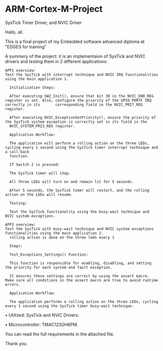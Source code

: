 # ARM-Cortex-M-Project
SysTick Timer Driver, and NVIC Driver

Hallo, all.

This is a final project of my Embedded software advanced diploma at "EDGES for training"

A summery of the project: it is an implementaion of SysTick and NVIC drivers and testing them in 2 different applications:
  
    APP1 overview:
    Test the SysTick with interrupt technique and NVIC IRQ functionalities using the main application 1.
    
      Initialization Steps:
  
      After executing SW2_Init(), ensure that bit 30 in the NVIC_EN0_REG register is set. Also, configure the priority of the GPIO PORTF IRQ correctly in its       corresponding field in the NVIC_PRI7_REG register.
      
      After executing NVIC_ExceptionSetPriority(), ensure the priority of the SysTick system exception is correctly set in its field in the                     
      NVIC_SYSTEM_PRI3_REG register.
      
      Application Workflow:
      
      The application will perform a rolling action on the three LEDs, cycling every 1 second using the SysTick timer interrupt technique and a call-back 
      function.
      
      If Switch 2 is pressed:
      
      The SysTick timer will stop.
      
      All three LEDs will turn on and remain lit for 5 seconds.
      
      After 5 seconds, the SysTick timer will restart, and the rolling action on the LEDs will resume.
      
      Testing:
      
      Test the SysTick functionality using the busy-wait technique and NVIC system exceptions.

    APP2 overview:
    Test the SysTick with busy-wait technique and NVIC system exceptions functionalities using the main application 2.
      rolling action is done on the three leds every 1 
      
      Steps:

      Test_Exceptions_Settings() Function:
      
      This function is responsible for enabling, disabling, and setting the priority for each system and fault exception.
      
      It ensures these settings are correct by using the assert macro. Make sure all conditions in the assert macro are true to avoid runtime errors.
      
      Application Workflow:
      
      The application performs a rolling action on the three LEDs, cycling every 1 second using the SysTick timer busy-wait technique.
    

•	Utilized: SysTick and NVIC Drivers.

•	Microcontroller: TM4C123GH6PM.

You can read the full requirements in the attached file.

Thank you.
